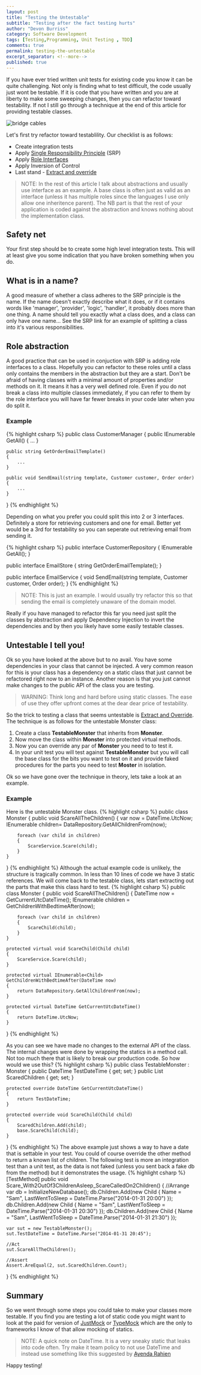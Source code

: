 ```yaml
---
layout: post
title: "Testing the Untestable"
subtitle: "Testing after the fact testing hurts"
author: "Devon Burriss"
category: Software Development
tags: [Testing,Programming, Unit Testing , TDD]
comments: true
permalink: testing-the-untestable
excerpt_separator: <!--more-->
published: true
---
```


If you have ever tried written unit tests for existing code you know it can be quite challenging. Not only is finding what to test difficult, the code usually just wont be testable. If it is code that you have written and you are at liberty to make some sweeping changes, then you can refactor toward testability. If not I still go through a technique at the end of this article for providing testable classes.

![bridge cables](/img/posts/2015/bridge-cables-resize.jpg)

<!--more-->
Let's first try refactor toward testablility.
Our checklist is as follows:

* Create integration tests
* Apply [Single Responsibility Principle](http://devonburriss.me/single-respon/) (SRP)
* Apply [Role Interfaces](http://martinfowler.com/bliki/RoleInterface.html)
* Apply Inversion of Control
* Last stand - [Extract and override](http://amzn.to/1EN0Ymg)

> NOTE: In the rest of this article I talk about abstractions and usually use interface as an example. A base class is often just as valid as an interface (unless it has multiple roles since the languages I use only allow one inheritence parent). The NB part is that the rest of your application is coded against the abstraction and knows nothing about the implementation class.

## Safety net
Your first step should be to create some high level integration tests. This will at least give you some indication that you have broken something when you do.

## What is in a name?
A good measure of whether a class adheres to the SRP principle is the name. If the name doesn't exactly describe what it does, or if it contains words like 'manager', 'provider', 'logic', 'handler', it probably does more than one thing. A name should tell you exactly what a class does, and a class can only have one name...
See the SRP link for an example of splitting a class into it's various responsibilities.

## Role abstraction
A good practice that can be used in conjuction with SRP is adding role interfaces to a class. Hopefully you can refactor to these roles until a class only contains the members in the abstraction but they are a start. Don't be afraid of having classes with a minimal amount of properties and/or methods on it. It means it has a very well defined role.
Even if you do not break a class into multiple classes immediately, if you can refer to them by the role interface you will have far fewer breaks in your code later when you do split it.
### Example
{% highlight csharp %}
public class CustomerManager
{
	public IEnumerable<Customer> GetAll()
	{
		...
	}

	public string GetOrderEmailTemplate()
	{
		...
	}

	public void SendEmail(string template, Customer customer, Order order)
	{
		...
	}
}
{% endhighlight %}

Depending on what you prefer you could split this into 2 or 3 interfaces. Definitely a store for retrieving customers and one for email. Better yet would be a 3rd for testability so you can seperate out retrieving email from sending it.

{% highlight csharp %}
public interface CustomerRepository
{
	IEnumerable<Customer> GetAll();
}

public interface EmailStore
{
	string GetOrderEmailTemplate();
}

public interface EmailService
{
	void SendEmail(string template, Customer customer, Order order);
}
{% endhighlight %}
> NOTE: This is just an example. I would usually try refactor this so that sending the email is completely unaware of the domain model.

Really if you have managed to refactor this far you need just split the classes by abstraction and apply Dependency Injection to invert the dependencies and by then you likely have some easily testable classes.

## Untestable I tell you!

Ok so you have looked at the above but to no avail. You have some dependencies in your class that cannot be injected. A very common reason for this is your class has a dependency on a static class that just cannot be refactored right now to an instance. Another reason is that you just cannot make changes to the public API of the class you are testing. 
> WARNING: Think long and hard before using static classes. The ease of use  they offer upfront comes at the dear dear price of testability.

So the trick to testing a class that seems untestable is [Extract and Override](http://amzn.to/1EN0Ymg). The technique is as follows for the untestable Monster class:
1. Create a class **TestableMonster** that inherits from **Monster**.
2. Now move the class within **Monster** into protected virtual methods.
3. Now you can override any par of **Monster** you need to to test it.
4. In your unit test you will test against **TestableMonster** but you will call the base class for the bits you want to test on it and provide faked procedures for the parts you need to test **Moster** in isolation.

Ok so we have gone over the technique in theory, lets take a look at an example.

### Example

Here is the untestable Monster class.
{% highlight csharp %}
public class Monster
{
	public void ScareAllTheChildren()
	{
		var now = DateTime.UtcNow;
		IEnumerable<Child> children= DataRepository.GetAllChildrenFrom(now);

		foreach (var child in children)
		{
			ScareService.Scare(child);
		}
	}
}
{% endhighlight %}
Although the actual example code is unlikely, the structure is tragically common. In less than 10 lines of code we have 3 static references. We will come back to the testable class, lets start extracting out the parts that make this class hard to test.
{% highlight csharp %}
public class Monster
{
	public void ScareAllTheChildren()
	{
		DateTime now = GetCurrentUtcDateTime();
		IEnumerable<Child> children = GetChildrenWithBedtimeAfter(now);

		foreach (var child in children)
		{
			ScareChild(child);
		}
	}

	protected virtual void ScareChild(Child child)
	{
		ScareService.Scare(child);
	}

	protected virtual IEnumerable<Child> GetChildrenWithBedtimeAfter(DateTime now)
	{
		return DataRepository.GetAllChildrenFrom(now);
	}

	protected virtual DateTime GetCurrentUtcDateTime()
	{
		return DateTime.UtcNow;
	}
}
{% endhighlight %}

As you can see we have made no changes to the external API of the class. The internal changes were done by wrapping the statics in a method call. Not too much there that is likely to break our production code.
So how would we use this?
{% highlight csharp %}
public class TestableMonster : Monster
{
	public DateTime TestDateTime { get; set; }
    public List<Child> ScaredChildren  { get; set; }
    
	protected override DateTime GetCurrentUtcDateTime()
	{
		return TestDateTime;
	}
    
    protected override void ScareChild(Child child)
	{
		ScaredChildren.Add(child);
		base.ScareChild(child);
	}
}
{% endhighlight %}
The above example just shows a way to have a date that is settable in your test. You could of course override the other method to return a known list of children.
The following test is more an integration test than a unit test, as the data is not faked (unless you sent back a fake db from the method) but it demonstrates the usage.
{% highlight csharp %}
[TestMethod]
public void Scare_With2OutOf3ChildrenAsleep_ScareCalledOn2Children()
{
	//Arrange
	var db = InitializeNewDatabase();
	db.Children.Add(new Child { Name = "Sam", LastWentToSleep = DateTime.Parse("2014-01-31 20:00") });
	db.Children.Add(new Child { Name = "Sam", LastWentToSleep = DateTime.Parse("2014-01-31 20:30") });
	db.Children.Add(new Child { Name = "Sam", LastWentToSleep = DateTime.Parse("2014-01-31 21:30") });
    
	var sut = new TestableMonster();
	sut.TestDateTime = DateTime.Parse("2014-01-31 20:45");
    
	//Act
	sut.ScareAllTheChildren();

	//Assert
	Assert.AreEqual(2, sut.ScaredChildren.Count);
}
{% endhighlight %}

## Summary
So we went through some steps you could take to make your classes more testable. If you find you are testing a lot of static code you might want to look at the paid for version of [JustMock](http://www.telerik.com/products/mocking.aspx) or [TypeMock](http://typemock.com/) which are the only to frameworks I know of that allow mocking of statics.

> NOTE: A quick note on DateTime. It is a very sneaky static that leaks into code often. Try make it team policy to not use DateTime and instead use something like this suggested by [Ayenda Rahien](http://ayende.com/blog/3408/dealing-with-time-in-tests)

Happy testing!

